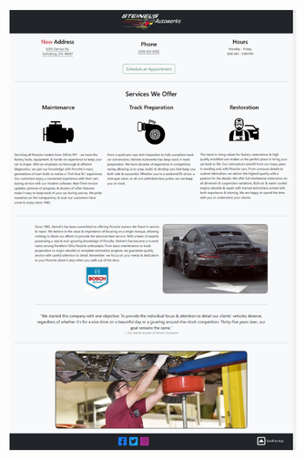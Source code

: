 ![Steinels.com](https://github.com/JonVojtush/Steinels.com/blob/d00ad260765b10ac1cafbacbfc344dad20337db3/MacBook%20Pro-1713118130042.jpeg)
